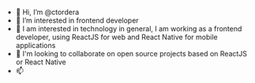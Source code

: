 - 👋 Hi, I’m @ctordera
- 👀 I’m interested in frontend developer
- 🌱 I am interested in technology in general, I am working as a frontend developer, using ReactJS for web and React Native for mobile applications
- 💞️ I'm looking to collaborate on open source projects based on ReactJS or React Native
- 📫 

<!---
ctordera/ctordera is a ✨ special ✨ repository because its `README.md` (this file) appears on your GitHub profile.
You can click the Preview link to take a look at your changes.
--->
